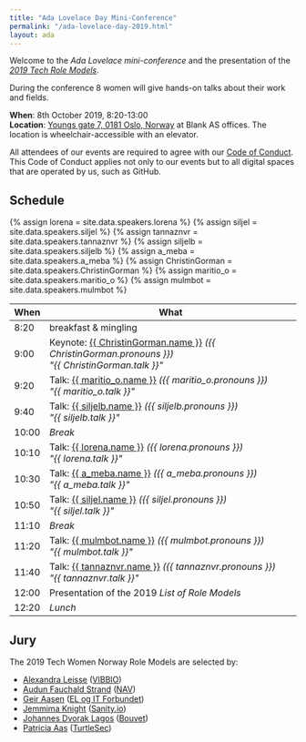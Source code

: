 ```yaml
---
title: "Ada Lovelace Day Mini-Conference"
permalink: "/ada-lovelace-day-2019.html"
layout: ada
---
```


Welcome to the _Ada Lovelace mini-conference_ and the presentation of the [_2019 Tech Role Models_](https://www.digi.no/artikler/patricia-aas-arrangerer-pris-for-kvinner-som-faktisk-jobber-i-it/471216).

During the conference 8 women will give hands-on talks about their work and fields.

**When**: 8th October 2019, 8:20-13:00  
**Location**: [Youngs gate 7, 0181 Oslo, Norway](https://goo.gl/maps/E5re8jL5EGzmPW5R7) at Blank AS offices. The location is wheelchair-accessible with an elevator.

All attendees of our events are required to agree with our [Code of Conduct](/code-of-conduct). This Code of Conduct applies not only to our events but to all digital spaces that are operated by us, such as GitHub.

## Schedule

{% assign lorena = site.data.speakers.lorena %}
{% assign siljel = site.data.speakers.siljel %}
{% assign tannaznvr = site.data.speakers.tannaznvr %}
{% assign siljelb = site.data.speakers.siljelb %}
{% assign a_meba = site.data.speakers.a_meba %}
{% assign ChristinGorman = site.data.speakers.ChristinGorman %}
{% assign maritio_o = site.data.speakers.maritio_o %}
{% assign mulmbot = site.data.speakers.mulmbot %}

| When  | What                                                                                                                                            |
| ----- | ----------------------------------------------------------------------------------------------------------------------------------------------- |
| 8:20  | breakfast &amp; mingling                                                                                                                        |
| 9:00  | Keynote: [{{ ChristinGorman.name }}][christingorman] <em class="pronouns">({{ ChristinGorman.pronouns }})</em><br>_"{{ ChristinGorman.talk }}"_ |
| 9:20  | Talk: [{{ maritio_o.name }}][maritio_o] <em class="pronouns">({{ maritio_o.pronouns }})</em><br>_"{{ maritio_o.talk }}"_                        |
| 9:40  | Talk: [{{ siljelb.name }}][siljelb] <em class="pronouns">({{ siljelb.pronouns }})</em><br>_"{{ siljelb.talk }}"_                                |
| 10:00 | _Break_                                                                                                                                         |
| 10:10 | Talk: [{{ lorena.name }}][lorena] <em class="pronouns">({{ lorena.pronouns }})</em><br>_"{{ lorena.talk }}"_                                    |
| 10:30 | Talk: [{{ a_meba.name }}][a_meba] <em class="pronouns">({{ a_meba.pronouns }})</em><br>_"{{ a_meba.talk }}"_                                    |
| 10:50 | Talk: [{{ siljel.name }}][siljel] <em class="pronouns">({{ siljel.pronouns }})</em><br>_"{{ siljel.talk }}"_                                    |
| 11:10 | _Break_                                                                                                                                         |
| 11:20 | Talk: [{{ mulmbot.name }}][mulmbot] <em class="pronouns">({{ mulmbot.pronouns }})</em><br>_"{{ mulmbot.talk }}"_                                |
| 11:40 | Talk: [{{ tannaznvr.name }}][tannaznvr] <em class="pronouns">({{ tannaznvr.pronouns }})</em><br>_"{{ tannaznvr.talk }}"_                        |
| 12:00 | Presentation of the 2019 _List of Role Models_                                                                                                  |
| 12:20 | _Lunch_                                                                                                                                         |

[christingorman]: {{site.baseurl}}/christin-gorman-public-sector/
[siljelb]: {{site.baseurl}}/speakers/silje-ljosland-bakke
[lorena]: {{site.baseurl}}/speakers/lorena-carthy
[siljel]: {{site.baseurl}}/speakers/silje-lærk
[a_meba]: {{site.baseurl}}/speakers/marta-paciorkowska
[tannaznvr]: {{site.baseurl}}/speakers/tannaz-n-roshandel
[maritio_o]: {{site.baseurl}}/speakers/marit-iren-rognli-tokle
[mulmbot]: {{site.baseurl}}/speakers/rikke-jansen

## Jury

The 2019 Tech Women Norway Role Models are selected by:

- [Alexandra Leisse](https://twitter.com/troubalex) ([VIBBIO](https://www.vibbio.com/))
- [Audun Fauchald Strand](https://twitter.com/audunstrand) ([NAV](https://www.nav.no/))
- [Geir Aasen](https://twitter.com/geiraasen) ([EL og IT Forbundet](https://elogit.no/))
- [Jemmima Knight](https://twitter.com/jemm1ma) ([Sanity.io](https://www.sanity.io/))
- [Johannes Dvorak Lagos](https://twitter.com/johanneslagos) ([Bouvet](https://www.bouvet.no/))
- [Patricia Aas](https://twitter.com/pati_gallardo) ([TurtleSec](https://turtlesec.no/))

